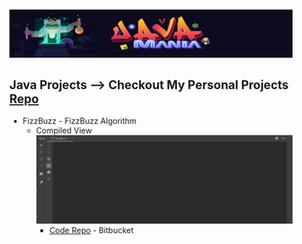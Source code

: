 # ![Java Mania Repo](javamaniabanner.jpg)

## Java Projects --> Checkout My Personal Projects [Repo](https://github.com/azanaebondbrooks/frontend-mania-repo)
* FizzBuzz - FizzBuzz Algorithm 
	- Compiled View ![Fizz Buzz](fizzbuzz.gif)
		 - [Code Repo](https://bitbucket.org/itsjustnae/fizzbuzz/src/master/) - Bitbucket